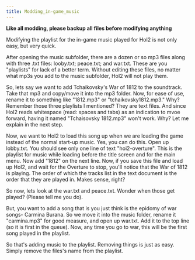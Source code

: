 ```yaml
---
title: Modding_in-game_music
---
```

**Like all modding, please backup all files before modifying anything**

Modifying the playlist for the in-game music played for HoI2 is not only
easy, but very quick.

After opening the music subfolder, there are a dozen or so mp3 files
along with three .txt files: looby.txt; peace.txt; and war.txt. These
are you "playlists" for lack of a better term. Without editing these
files, no matter what mp3s you add to the music subfolder, HoI2 will not
play them.

So, lets say we want to add Tchaikovsky's War of 1812 to the soundtrack.
Take that mp3 and copy/move it into the mp3 folder. Now, for ease of
use, rename it to something like "1812.mp3" or "tchaikovsky1812.mp3."
Why? Remember those three playlists I mentioned? They are text files.
And since HoI2 reads whitespace (read: spaces and tabs) as an indication
to mvoe forward, having it named "Tchaisovsky 1812.mp3" won't work. Why?
Let me explain in the next step.

Now, we want to HoI2 to load this song up when we are loading the game
instead of the normal start-up music. Yes, you can do this. Open up
lobby.txt. You should see only one line of text "hoi2-overture". This is
the playlist for music while loading before the title screen and for the
main menu. Now add "1812" on the next line. Now, if you save this file
and load up HoI2, and wait for the Overture to stop, you'll notice that
the War of 1812 is playing. The order of which the tracks list in the
text document is the order that they are played in. Makes sense, right?

So now, lets look at the war.txt and peace.txt. Wonder when those get
played? (Please tell me you do).

But, you want to add a song that is you just think is the epidomy of war
songs- Carmina Burana. So we move it into the music folder, rename it
"carmina.mp3" for good measure, and open up war.txt. Add it to the top
line (so it is first in the queue). Now, any time you go to war, this
will be the first song played in the playlist.

So that's adding music to the playlist. Removing things is just as easy.
Simply remove the files's name from the playlist.
